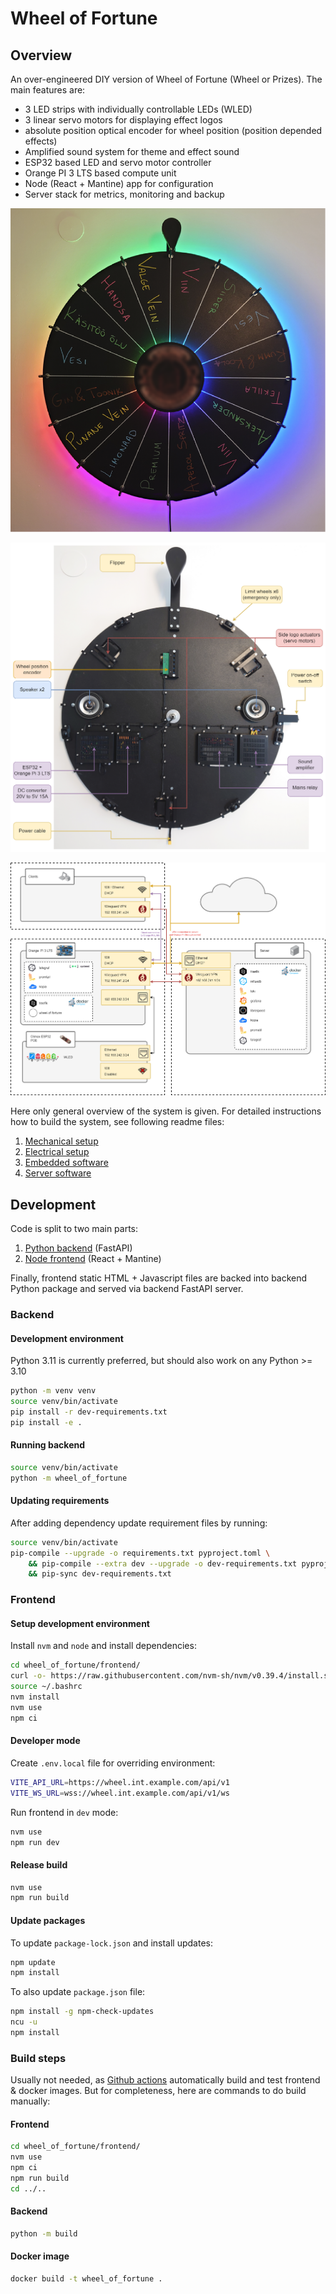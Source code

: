 
# Wheel of Fortune

## Overview

An over-engineered DIY version of Wheel of Fortune (Wheel or Prizes). The main features are:
* 3 LED strips with individually controllable LEDs (WLED)
* 3 linear servo motors for displaying effect logos
* absolute position optical encoder for wheel position (position depended effects)
* Amplified sound system for theme and effect sound
* ESP32 based LED and servo motor controller
* Orange PI 3 LTS based compute unit
* Node (React + Mantine) app for configuration
* Server stack for metrics, monitoring and backup

![](imgs/wheel-front.png)

![](imgs/wheel-internal.drawio.png)

![](imgs/services.drawio.png)


Here only general overview of the system is given. For detailed instructions how to build the system, see following readme files:

1. [Mechanical setup](tree/main/hw/mech)
1. [Electrical setup](tree/main/hw/electrical)
1. [Embedded software](tree/main/hw/embedded_software)
1. [Server software](tree/main/hw/server)



## Development

Code is split to two main parts:
1. [Python backend](tree/main/wheel_of_fortune) (FastAPI)
1. [Node frontend](tree/readme/wheel_of_fortune/frontend) (React + Mantine)

Finally, frontend static HTML + Javascript files are backed into backend Python package and served via backend FastAPI server. 

### Backend

#### Development environment

Python 3.11 is currently preferred, but should also work on any Python >= 3.10

```bash
python -m venv venv
source venv/bin/activate
pip install -r dev-requirements.txt
pip install -e .
```

#### Running backend

```bash
source venv/bin/activate
python -m wheel_of_fortune
```

#### Updating requirements

After adding dependency update requirement files by running:

```bash
source venv/bin/activate
pip-compile --upgrade -o requirements.txt pyproject.toml \
    && pip-compile --extra dev --upgrade -o dev-requirements.txt pyproject.toml \
    && pip-sync dev-requirements.txt
```

### Frontend

#### Setup development environment

Install `nvm` and `node` and install dependencies:

```bash
cd wheel_of_fortune/frontend/
curl -o- https://raw.githubusercontent.com/nvm-sh/nvm/v0.39.4/install.sh | bash
source ~/.bashrc
nvm install
nvm use
npm ci
```

#### Developer mode

Create `.env.local` file for overriding environment:

```bash
VITE_API_URL=https://wheel.int.example.com/api/v1
VITE_WS_URL=wss://wheel.int.example.com/api/v1/ws
```

Run frontend in `dev` mode:

```bash
nvm use
npm run dev
```

#### Release build

```bash
nvm use
npm run build
```

#### Update packages

To update `package-lock.json` and install updates:

```bash
npm update
npm install
```

To also update `package.json` file:

```bash
npm install -g npm-check-updates
ncu -u
npm install
```


### Build steps

Usually not needed, as [Github actions](tree/main/.github/workflows) automatically build and test frontend & docker images. But for completeness, here are commands to do build manually:

#### Frontend

```bash
cd wheel_of_fortune/frontend/
nvm use
npm ci
npm run build
cd ../..
```

#### Backend

```bash
python -m build
```

#### Docker image

```bash
docker build -t wheel_of_fortune .
```
